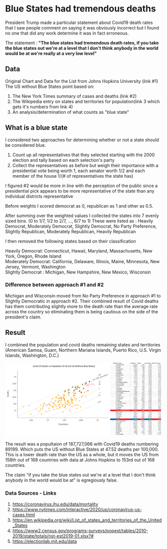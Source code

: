 # Blue States had tremendous deaths

President Trump made a particular statement about Covid19 death rates that I saw people comment on saying it was obviously incorrect but I found no one that did any work determine it was in fact erroneous.

The statement : **"The blue states had tremendous death rates, if you take the blue states out we're at a level that I don't think anybody in the world would be at we're really at a very low level"**

## Data

Original Chart and Data for the List from Johns Hopkins University (link #1)
The US without Blue States point based on:

1. The New York Times summary of cases and deaths (link #2) 
2. The Wikipedia entry on states and territories for population(link 3 which gets it's numbers from link 4) 
3. An analysis/determination of what counts as "blue state"

## What is a blue state

I considered two approaches for determining whether or not a state should be considered blue.

1. Count up all representatives that they selected starting with the 2000 election and tally based on each selection's party 
2. Collect the representatives as before but weigh their importance with a presidential vote being worth 1, each senator worth 1/2 and each member of the house 1/(# of representatives the state has)

I figured #2 would be more in line with the perception of the public since a presidential pick appears to be more representative of the state than any individual districts representative

Before weights I scored democrat as 0, republican as 1 and other as 0.5.

After summing over the weighted values I collected the states into 7 evenly sized bins. (0 to 1/7, 1/2 to 2/7, ..., 6/7 to 1) 
These were listed as : Heavily Democrat, Moderately Democrat, Slightly Democrat, No Party Preference, Slightly Republican, Moderately Republican, Heavily Republican

I then removed the following states based on their classification

Heavily Democrat: Connecticut, Hawaii, Maryland, Massachusetts, New York, Oregon, Rhode Island 	
Moderately Democrat: California, Delaware, Illinois, Maine, Minnesota, New Jersey, Vermont, Washington 	
Slightly Democrat : Michigan, New Hampshire, New Mexico, Wisconsin 	


### Difference between approach #1 and #2
Michigan and Wisconsin moved from No Party Preference in approach #1 to Slightly Democratic in approach #2.
Their combined result of Covid deaths has them contributing slightly more to the death rate than the average rate across the country so eliminating them is being cautious on the side of the president's claim.


## Result
I combined the population and covid deaths remaining states and territories (American Samoa, Guam, Northern Mariana Islands, Puerto Rico, U.S. Virgin Islands, Washington, D.C.)

![](CovidChart.png)

The result was a popultaion of 187,727,066 with Covid19 deaths numbering 89199.  Which puts the US without Blue States at 47.52 deaths per 100,000. 
This is a lower death rate than the US as a whole, but it moves the US from 158th out of 168 countries with data at Johns Hopkins to 153rd out of 168 countries.

The claim "if you take the blue states out we're at a level that I don't think anybody in the world would be at" is egregiously false.



### Data Sources - Links

1. https://coronavirus.jhu.edu/data/mortality
2. https://www.nytimes.com/interactive/2020/us/coronavirus-us-cases.html
3. https://en.wikipedia.org/wiki/List_of_states_and_territories_of_the_United_States
4. https://www2.census.gov/programs-surveys/popest/tables/2010-2019/state/totals/nst-est2019-01.xlsx?#
5. https://electionlab.mit.edu/data
